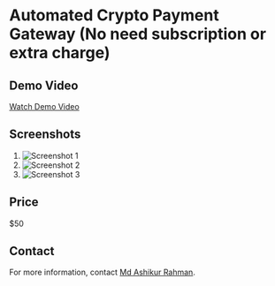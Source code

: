 # Automated Crypto Payment Gateway (No need subscription or extra charge)

## Demo Video

[Watch Demo Video](lv_0_20231024194402.mp4)

## Screenshots

1. ![Screenshot 1](<insert screenshot link 1>)
2. ![Screenshot 2](<insert screenshot link 2>)
3. ![Screenshot 3](<insert screenshot link 3>)

## Price

$50

## Contact

For more information, contact [Md Ashikur Rahman](https://www.facebook.com/mdashikurrahman5300).













